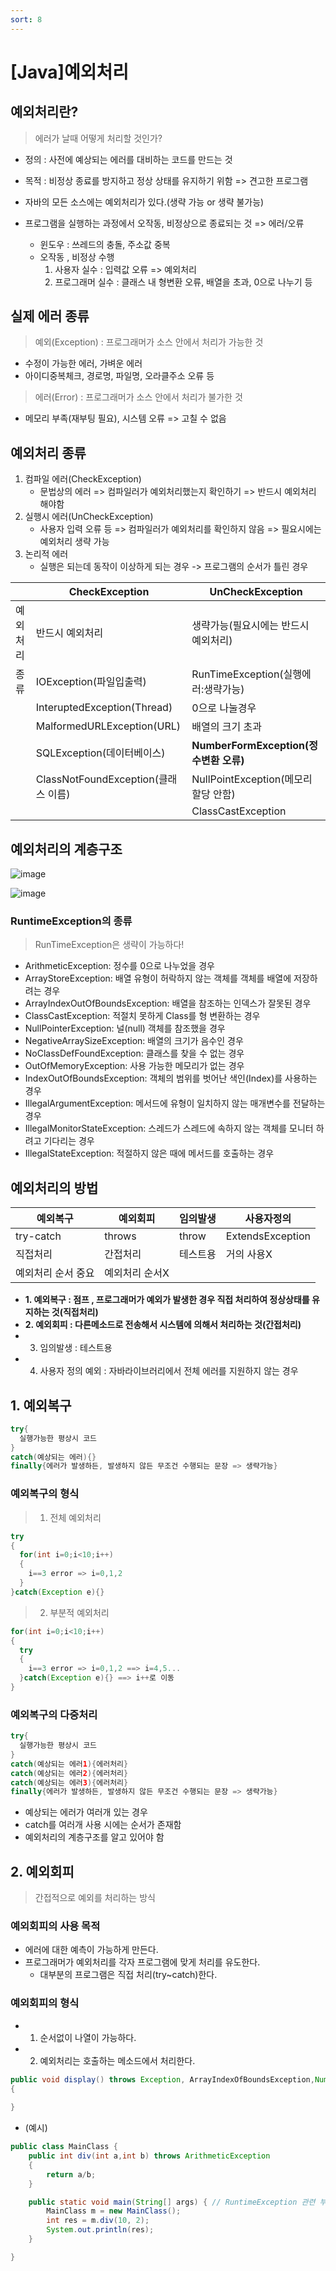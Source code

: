 ```yaml
---
sort: 8
---
```


# [Java]예외처리

## 예외처리란?

> 에러가 날때 어떻게 처리할 것인가?

- 정의 : 사전에 예상되는 에러를 대비하는 코드를 만드는 것
- 목적 : 비정상 종료를 방지하고 정상 상태를 유지하기 위함 => 견고한 프로그램

- 자바의 모든 소스에는 예외처리가 있다.(생략 가능 or 생략 불가능)
- 프로그램을 실행하는 과정에서 오작동, 비정상으로 종료되는 것 => 에러/오류
  - 윈도우 : 쓰레드의 충돌, 주소값 중복
  - 오작동 , 비정상 수행
    1. 사용자 실수 : 입력값 오류 => 예외처리
    2. 프로그래머 실수 : 클래스 내 형변환 오류, 배열을 초과, 0으로 나누기 등

## 실제 에러 종류
> 예외(Exception) : 프로그래머가 소스 안에서 처리가 가능한 것

- 수정이 가능한 에러, 가벼운 에러
- 아이디중복체크, 경로명, 파일명, 오라클주소 오류 등

> 에러(Error) : 프로그래머가 소스 안에서 처리가 불가한 것

- 메모리 부족(재부팅 필요), 시스템 오류 => 고칠 수 없음

## 예외처리 종류
1. 컴파일 에러(CheckException) 
	- 문법상의 에러 => 컴파일러가 예외처리했는지 확인하기 => 반드시 예외처리 해야함
2. 실행시 에러(UnCheckException) 
	- 사용자 입력 오류 등 => 컴파일러가 예외처리를 확인하지 않음 => 필요시에는 예외처리 생략 가능
3. 논리적 에러
	- 실행은 되는데 동작이 이상하게 되는 경우 -> 프로그램의 순서가 틀린 경우

||CheckException | UnCheckException|
|-|-----|------|
|예외처리|반드시 예외처리|생략가능(필요시에는 반드시 예외처리)|
|종류|IOException(파일입출력)|RunTimeException(실행에러:생략가능)|
||InteruptedException(Thread)|0으로 나눌경우|
||MalformedURLException(URL)|배열의 크기 초과|
||SQLException(데이터베이스)|**NumberFormException(정수변환 오류)**|
||ClassNotFoundException(클래스 이름)|NullPointException(메모리할당 안함)|
|||ClassCastException|

## 예외처리의 계층구조

![image](https://user-images.githubusercontent.com/66978721/103265228-704ceb80-49f0-11eb-9715-00a61ade803e.png)

![image](https://user-images.githubusercontent.com/66978721/103265243-7cd14400-49f0-11eb-9b64-715b40e4d2cd.png)



### RuntimeException의 종류
> RunTimeException은 생략이 가능하다!

- ArithmeticException:  정수를 0으로 나누었을 경우
- ArrayStoreException: 배열 유형이 허락하지 않는 객체를 객체를 배열에 저장하려는 경우
- ArrayIndexOutOfBoundsException: 배열을 참조하는 인덱스가 잘못된 경우
- ClassCastException: 적절치 못하게 Class를 형 변환하는 경우
- NullPointerException: 널(null) 객체를 참조했을 경우
- NegativeArraySizeException: 배열의 크기가 음수인 경우
- NoClassDefFoundException: 클래스를 찾을 수 없는 경우
- OutOfMemoryException: 사용 가능한 메모리가 없는 경우
- IndexOutOfBoundsException: 객체의 범위를 벗어난 색인(Index)를 사용하는 경우
- IllegalArgumentException: 메서드에 유형이 일치하지 않는 매개변수를 전달하는 경우
- IllegalMonitorStateException: 스레드가 스레드에 속하지 않는 객체를 모니터 하려고 기다리는 경우
- IllegalStateException: 적절하지 않은 때에 메서드를 호출하는 경우

## 예외처리의 방법
|예외복구 | 예외회피 |임의발생 | 사용자정의|
|-----|-----|------|------|
|try-catch|throws|throw|ExtendsException|
|직접처리|간접처리|테스트용|거의 사용X|
|예외처리 순서 중요|예외처리 순서X|||

- **1. 예외복구 : 점프 , 프로그래머가 예외가 발생한 경우 직접 처리하여 정상상태를 유지하는 것(직접처리)**
- **2. 예외회피 : 다른메소드로 전송해서 시스템에 의해서 처리하는 것(간접처리)**  
- 3. 임의발생 : 테스트용  
- 4. 사용자 정의 예외 : 자바라이브러리에서 전체 에러를 지원하지 않는 경우

## 1. 예외복구

```java
try{
  실행가능한 평상시 코드
}
catch(예상되는 에러){}
finally{에러가 발생하든, 발생하지 않든 무조건 수행되는 문장 => 생략가능}
```

### 예외복구의 형식
> 1) 전체 예외처리

```java
try
{
  for(int i=0;i<10;i++)
  {
    i==3 error => i=0,1,2
  }
}catch(Exception e){}

```

> 2) 부분적 예외처리

```java
for(int i=0;i<10;i++)
{
  try
  {
    i==3 error => i=0,1,2 ==> i=4,5...
  }catch(Exception e){} ==> i++로 이동
}
```

### 예외복구의 다중처리

```java
try{
  실행가능한 평상시 코드
}
catch(예상되는 에러1){에러처리}
catch(예상되는 에러2){에러처리}
catch(예상되는 에러3){에러처리}
finally{에러가 발생하든, 발생하지 않든 무조건 수행되는 문장 => 생략가능}
```

- 예상되는 에러가 여러개 있는 경우
- catch를 여러개 사용 시에는 순서가 존재함
- 예외처리의 계층구조를 알고 있어야 함



## 2. 예외회피

> 간접적으로 예외를 처리하는 방식

### 예외회피의 사용 목적
- 에러에 대한 예측이 가능하게 만든다.
- 프로그래머가 예외처리를 각자 프로그램에 맞게 처리를 유도한다.
  - 대부분의 프로그램은 직접 처리(try~catch)한다.

### 예외회피의 형식
- 1. 순서없이 나열이 가능하다.  
- 2. 예외처리는 호출하는 메소드에서 처리한다.

```java
public void display() throws Exception, ArrayIndexOfBoundsException,NumberFormatException
{
  
}
```

- (예시)

```java
public class MainClass {
	public int div(int a,int b) throws ArithmeticException
	{
		return a/b;
	}

	public static void main(String[] args) { // RuntimeException 관련 부분은 생략 가능
		MainClass m = new MainClass();
		int res = m.div(10, 2);
		System.out.println(res);
	}

}
```
